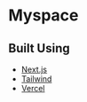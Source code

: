 # Myspace

## Built Using

- [Next.js](https://nextjs.org/)
- [Tailwind](https://tailwindcss.com)
- [Vercel](https://vercel.com)
